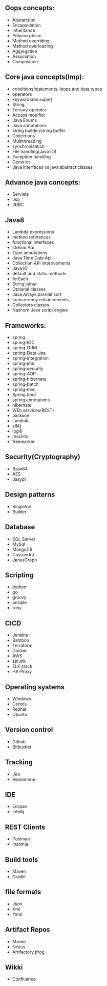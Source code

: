 ## Oops concepts:
 - Abstarction
 - Encapsulation
 - Inheritance
 - Polymorphism
 - Method overriding
 - Method overloading
 - Aggregation
 - Association
 - Composition
 
## Core java concepts(Imp):
- conditions/statements, loops and data types
- operators
- keywords(ex:super)
- String
- Ternary operator
- Access modifier
- Java Enums
- Java annotations
- string builder/string buffer
- Collections
- Multithreading
- synchronization
- File handling(Java IO)
- Exception handling
- Generics
- Java interfaces vs java abstract classes

## Advance java concepts:
- Servlets
- Jsp
- JDBC

## Java8
- Lambda expressions
- method references
- functional interfaces
- stream Api
- Type annotations
- Java Time Date Api
- Collection APi improvements
- Java IO
- default and static methods
- forEach
- String joiner
- Optional classes
- Java Arrays parallel sort
- concurrency enhancements
- Collectors classes
- Nashorn Java script engine

## Frameworks:
- spring
- spring-IOC
- spring-ORM
- spring-Data-Jpa
- spring-integration
- spring-jms
- spring-security
- spring-AOP
- spring-hibernate
- spring-batch
- spring-mvc
- Spring boot
- spring annotations
- hibernate
- WEb services(REST)
- Jackson
- Lambok
- slf4j
- log4j
- mockito
- freemarker

## Security(Cryptography)
- Base64
- AES
- Jasypt

## Design patterns
- Singleton
- Builder

## Database
- SQL Server
- MySql
- MongoDB
- Cassandra
- JanusGraph

## Scripting
- python
- go
- groovy
- ansible
- ruby

## CICD
- Jenkins
- Bamboo
- Terraform
- Docker
- AWS
- splunk
- ELK stack
- HA-Proxy

## Operating systems
- Windows
- Centos
- Redhat
- Ubuntu

## Version control
- Github
- Bitbucket

## Tracking
- Jira
- Versionone

## IDE
- Eclipse
- Intellij

## REST Clients
- Postman
- Insomia

## Build tools
- Maven
- Gradle

## file formats
- Json
- Xml
- Yaml

## Artifact Repos
- Maven
- Nexus
- Artifactory jfrog

## Wikki
- Confluence

